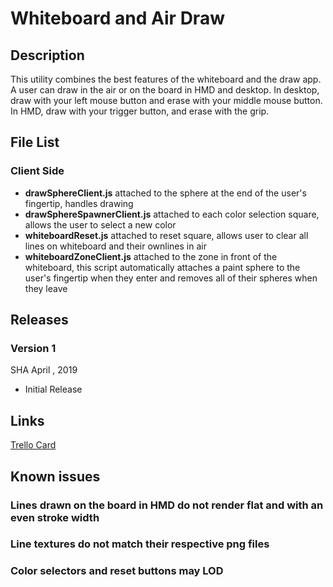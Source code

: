 # Whiteboard and Air Draw

## Description
This utility combines the best features of the whiteboard and the draw app. A user can draw in the air or on the board in HMD and desktop. In desktop, draw with your left mouse button and erase with your middle mouse button. In HMD, draw with your trigger button, and erase with the grip.

## File List
### Client Side
* **drawSphereClient.js** attached to the sphere at the end of the user's fingertip, handles drawing
* **drawSphereSpawnerClient.js** attached to each color selection square, allows the user to select a new color
* **whiteboardReset.js** attached to reset square, allows user to clear all lines on whiteboard and their ownlines in air
* **whiteboardZoneClient.js** attached to the zone in front of the whiteboard, this script automatically attaches a paint 
sphere to the user's fingertip when they enter and removes all of their spheres when they leave

## Releases
### Version 1
SHA [](https://github.com/highfidelity/hifi-content/pull/311/commits/)
April , 2019
- Initial Release


## Links
[Trello Card](https://trello.com/c/g06jRE4O/9-as-an-employee-i-need-to-be-able-to-write-draw-on-a-shared-surface)

## Known issues
### Lines drawn on the board in HMD do not render flat and with an even stroke width
### Line textures do not match their respective png files
### Color selectors and reset buttons may LOD



